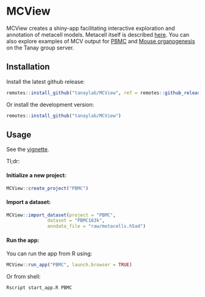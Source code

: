 
<!-- README.md is generated from README.Rmd. Please edit that file -->
# MCView

<!-- badges: start -->
<!-- badges: end -->
MCView creates a shiny-app facilitating interactive exploration and annotation of metacell models. Metacell itself is described [here](https://pypi.org/project/metacells/). You can also explore examples of MCV output for [PBMC](https://tanaylab.weizmann.ac.il/MCV/PBMC) and [Mouse organogenesis](https://tanaylab.weizmann.ac.il/MCV/MOCA) on the Tanay group server.

## Installation

Install the latest github release:

``` r
remotes::install_github("tanaylab/MCView", ref = remotes::github_release())
```

Or install the development version:

``` r
remotes::install_github("tanaylab/MCView")
```

## Usage

See the [vignette](https://tanaylab.github.io/MCView/articles/MCView.html).

Tl;dr:

#### Initialize a new project:

``` r
MCView::create_project("PBMC")
```

#### Import a dataset:

``` r
MCView::import_dataset(project = "PBMC", 
               dataset = "PBMC163k", 
               anndata_file = "raw/metacells.h5ad")
```

#### Run the app:

You can run the app from R using:

``` r
MCView::run_app("PBMC", launch.browser = TRUE)
```

Or from shell:

``` bash
Rscript start_app.R PBMC
```

